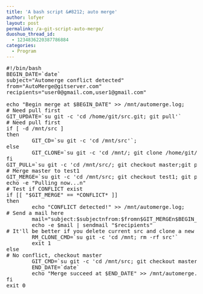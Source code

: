 ```yaml
---
title: 'A bash script &#8212; auto merge'
author: lofyer
layout: post
permalink: /a-git-script-auto-merge/
duoshuo_thread_id:
  - 1234836220387786884
categories:
  - Program
---
```

<pre>#!/bin/bash
BEGIN_DATE=`date`
subject="Automerge conflict detected"
from="AutoMerge@gitserver.com"
recipients="user0@gmail.com,user1@gmail.com"

echo "Begin merge at $BEGIN_DATE" >> /mnt/automerge.log;
# Need pull first
GIT_UPDATE=`su git -c 'cd /home/git/src.git; git pull'`
# Need pull first
if [ -d /mnt/src ]
then
        GIT_CD=`su git -c 'cd /mnt/src'`;
else
        GIT_CLONE=`su git -c 'cd /mnt/; git clone /home/git/src.git'`;
fi
GIT_PULL=`su git -c 'cd /mnt/src/; git checkout master;git pull'`
# Merge master to test1
GIT_MERGE=`su git -c 'cd /mnt/src; git checkout test1; git pull origin master; git push origin test1'`
echo -e "Pulling now...n"
# Test if CONFLICT exist
if [[ "$GIT_MERGE" == *CONFLICT* ]]
then
        echo "CONFLICT detected!" >> /mnt/automerge.log;
# Send a mail here
        mail="subject:$subjectnfrom:$fromn$GIT_MERGEn$BEGIN_DATE"
        echo -e $mail | sendmail "$recipients"
# It'll be better if you delete current src and clone a new one
        RM_CLONE_CMD=`su git -c 'cd /mnt; rm -rf src'`
        exit 1
else
# No conflict, checkout master
        GIT_CMD=`su git -c 'cd /mnt/src; git checkout master'`
        END_DATE=`date`
        echo "Merge succeed at $END_DATE" >> /mnt/automerge.log;
fi
exit 0
</pre>